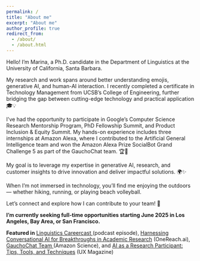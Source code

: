 ```yaml
---
permalink: /
title: "About me"
excerpt: "About me"
author_profile: true
redirect_from: 
  - /about/
  - /about.html
---
```


Hello! I’m Marina, a Ph.D. candidate in the Department of Linguistics at the University of California, Santa Barbara.

My research and work spans around better understanding emojis, generative AI, and human-AI interaction. I recently completed a certificate in Technology Management from UCSB’s College of Engineering, further bridging the gap between cutting-edge technology and practical application 🎓💡

I've had the opportunity to participate in Google’s Computer Science Research Mentorship Program, PhD Fellowship Summit, and Product Inclusion & Equity Summit. My hands-on experience includes three internships at Amazon Alexa, where I contributed to the Artificial General Intelligence team and won the Amazon Alexa Prize SocialBot Grand Challenge 5 as part of the GauchoChat team. 🏆🤖

My goal is to leverage my expertise in generative AI, research, and customer insights to drive innovation and deliver impactful solutions. 🌍✨

When I’m not immersed in technology, you’ll find me enjoying the outdoors — whether hiking, running, or playing beach volleyball. 

Let’s connect and explore how I can contribute to your team! 🌄

**I’m currently seeking full-time opportunities starting June 2025 in Los Angeles, Bay Area, or San Francisco.**

**Featured in** <a href="https://www.linguisticscareercast.com/podcast/episode-38-marina-zhukova/"> Linguistics Careercast </a> (podcast episode), <a href="https://onereach.ai/harnessing-conversational-ai-for-breakthroughs-in-academic-research/">Harnessing Conversational AI for Breakthroughs in Academic Research</a> (OneReach.ai), <a href="https://www.amazon.science/alexa-prize/teams/gauchochat-2022"> GauchoChat Team </a> (Amazon Science), and <a href="https://uxmag.com/articles/ai-as-a-research-participant-tips-tools-and-techniques"> AI as a Research Participant: Tips, Tools, and Techniques</a> (UX Magazine)









